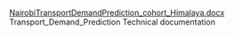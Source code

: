 [NairobiTransportDemandPrediction_cohort_Himalaya.docx](https://github.com/spandit98/Transport_Demand_Prediction/files/7049311/NairobiTransportDemandPrediction_cohort_Himalaya.docx)
Transport_Demand_Prediction Technical documentation
